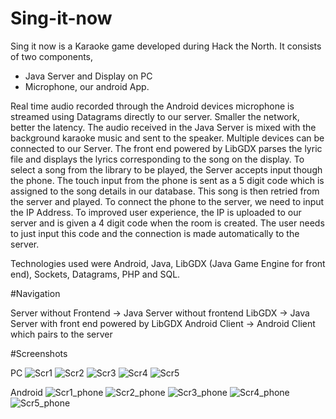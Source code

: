 # Sing-it-now

Sing it now is a Karaoke game developed during Hack the North. It consists of two components,
 - Java Server and Display on PC
 - Microphone, our android App.

Real time audio recorded through the Android devices microphone is streamed using Datagrams directly to our server. Smaller the network, better the latency. The audio received in the Java Server is mixed with the background karaoke music and sent to the speaker. Multiple devices can be connected to our Server. The front end powered by LibGDX parses the lyric file and displays the lyrics corresponding to the song on the display. To select a song from the library to be played, the Server accepts input though the phone. The touch input from the phone is sent as a 5 digit code which is assigned to the song details in our database. This song is then retried from the server and played. To connect the phone to the server, we need to input the IP Address. To improved user experience, the IP is uploaded to our server and is given a 4 digit code when the room is created. The user needs to just input this code and the connection is made automatically to the server.

Technologies used were Android, Java, LibGDX (Java Game Engine for front end), Sockets, Datagrams, PHP and SQL.

#Navigation

Server without Frontend -> Java Server without frontend
LibGDX -> Java Server with front end powered by LibGDX
Android Client -> Android Client which pairs to the server

#Screenshots

PC
![Scr1](https://github.com/Abhiseshan/Sing-it-now/blob/master/Screenshots/scr1.jpg)
![Scr2](https://github.com/Abhiseshan/Sing-it-now/blob/master/Screenshots/scr2.jpg)
![Scr3](https://github.com/Abhiseshan/Sing-it-now/blob/master/Screenshots/scr3.jpg)
![Scr4](https://github.com/Abhiseshan/Sing-it-now/blob/master/Screenshots/scr4.jpg)
![Scr5](https://github.com/Abhiseshan/Sing-it-now/blob/master/Screenshots/scr5.jpg)

Android
![Scr1_phone](https://github.com/Abhiseshan/Sing-it-now/blob/master/Screenshots/phone_scr1.png)
![Scr2_phone](https://github.com/Abhiseshan/Sing-it-now/blob/master/Screenshots/phone_scr2.png)
![Scr3_phone](https://github.com/Abhiseshan/Sing-it-now/blob/master/Screenshots/phone_scr3.png)
![Scr4_phone](https://github.com/Abhiseshan/Sing-it-now/blob/master/Screenshots/phone_scr4.png)
![Scr5_phone](https://github.com/Abhiseshan/Sing-it-now/blob/master/Screenshots/phone_scr5.png)

